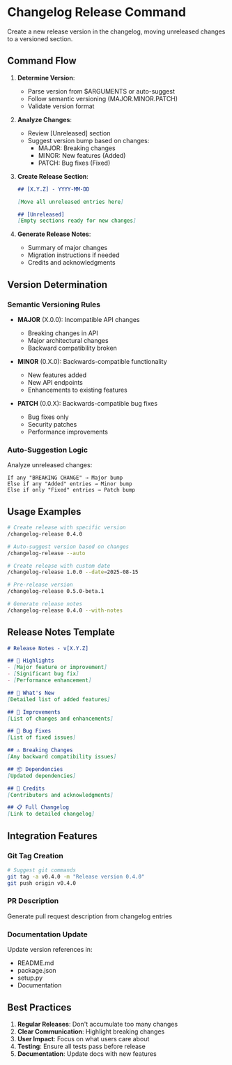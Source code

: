 # Changelog Release Command

Create a new release version in the changelog, moving unreleased changes to a versioned section.

## Command Flow

1. **Determine Version**:
   - Parse version from $ARGUMENTS or auto-suggest
   - Follow semantic versioning (MAJOR.MINOR.PATCH)
   - Validate version format

2. **Analyze Changes**:
   - Review [Unreleased] section
   - Suggest version bump based on changes:
     - MAJOR: Breaking changes
     - MINOR: New features (Added)
     - PATCH: Bug fixes (Fixed)

3. **Create Release Section**:
   ```markdown
   ## [X.Y.Z] - YYYY-MM-DD
   
   [Move all unreleased entries here]
   
   ## [Unreleased]
   [Empty sections ready for new changes]
   ```

4. **Generate Release Notes**:
   - Summary of major changes
   - Migration instructions if needed
   - Credits and acknowledgments

## Version Determination

### Semantic Versioning Rules
- **MAJOR** (X.0.0): Incompatible API changes
  - Breaking changes in API
  - Major architectural changes
  - Backward compatibility broken

- **MINOR** (0.X.0): Backwards-compatible functionality
  - New features added
  - New API endpoints
  - Enhancements to existing features

- **PATCH** (0.0.X): Backwards-compatible bug fixes
  - Bug fixes only
  - Security patches
  - Performance improvements

### Auto-Suggestion Logic
Analyze unreleased changes:
```
If any "BREAKING CHANGE" → Major bump
Else if any "Added" entries → Minor bump
Else if only "Fixed" entries → Patch bump
```

## Usage Examples

```bash
# Create release with specific version
/changelog-release 0.4.0

# Auto-suggest version based on changes
/changelog-release --auto

# Create release with custom date
/changelog-release 1.0.0 --date=2025-08-15

# Pre-release version
/changelog-release 0.5.0-beta.1

# Generate release notes
/changelog-release 0.4.0 --with-notes
```

## Release Notes Template

```markdown
# Release Notes - v[X.Y.Z]

## 🎉 Highlights
- [Major feature or improvement]
- [Significant bug fix]
- [Performance enhancement]

## 🚀 What's New
[Detailed list of added features]

## 🔧 Improvements
[List of changes and enhancements]

## 🐛 Bug Fixes
[List of fixed issues]

## ⚠️ Breaking Changes
[Any backward compatibility issues]

## 📦 Dependencies
[Updated dependencies]

## 🙏 Credits
[Contributors and acknowledgments]

## 📋 Full Changelog
[Link to detailed changelog]
```

## Integration Features

### Git Tag Creation
```bash
# Suggest git commands
git tag -a v0.4.0 -m "Release version 0.4.0"
git push origin v0.4.0
```

### PR Description
Generate pull request description from changelog entries

### Documentation Update
Update version references in:
- README.md
- package.json
- setup.py
- Documentation

## Best Practices

1. **Regular Releases**: Don't accumulate too many changes
2. **Clear Communication**: Highlight breaking changes
3. **User Impact**: Focus on what users care about
4. **Testing**: Ensure all tests pass before release
5. **Documentation**: Update docs with new features
